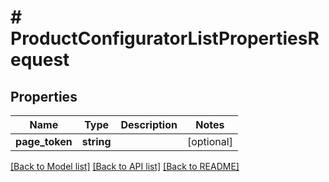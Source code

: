 # # ProductConfiguratorListPropertiesRequest


## Properties


Name | Type | Description | Notes
------------ | ------------- | ------------- | -------------
**page_token**| **string** |   | [optional]


[[Back to Model list]](../../README.md#models) [[Back to API list]](../../README.md#endpoints) [[Back to README]](../../README.md)